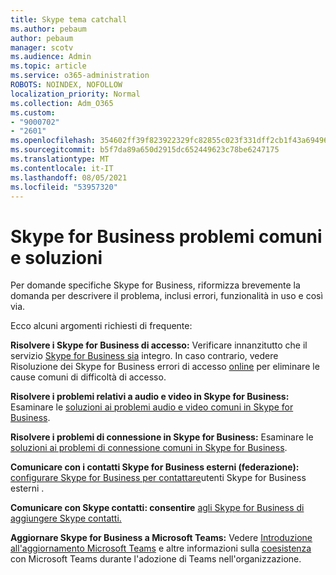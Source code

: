 ```yaml
---
title: Skype tema catchall
ms.author: pebaum
author: pebaum
manager: scotv
ms.audience: Admin
ms.topic: article
ms.service: o365-administration
ROBOTS: NOINDEX, NOFOLLOW
localization_priority: Normal
ms.collection: Adm_O365
ms.custom:
- "9000702"
- "2601"
ms.openlocfilehash: 354602ff39f823922329fc82855c023f331dff2cb1f43a6949653786a6df7f6d
ms.sourcegitcommit: b5f7da89a650d2915dc652449623c78be6247175
ms.translationtype: MT
ms.contentlocale: it-IT
ms.lasthandoff: 08/05/2021
ms.locfileid: "53957320"
---
```

# <a name="skype-for-business-common-issues-and-resolutions"></a>Skype for Business problemi comuni e soluzioni 

Per domande specifiche Skype for Business, riformizza brevemente la domanda per descrivere il problema, inclusi errori, funzionalità in uso e così via. 

Ecco alcuni argomenti richiesti di frequente:

**Risolvere i Skype for Business di accesso:** Verificare innanzitutto che il servizio [Skype for Business sia](https://admin.microsoft.com/Adminportal/Home?source=applauncher#/servicehealth) integro. In caso contrario, vedere Risoluzione dei Skype for Business errori di accesso [online](https://docs.microsoft.com/SkypeForBusiness/set-up-skype-for-business-online/troubleshooting-sign-in-errors-for-admins#check-for-common-causes-of-skype-for-business-online-sign-in-errors) per eliminare le cause comuni di difficoltà di accesso.
 
**Risolvere i problemi relativi a audio e video in Skype for Business:** Esaminare le [soluzioni ai problemi audio e video comuni in Skype for Business](https://support.office.com/article/Troubleshoot-audio-and-video-in-Skype-for-Business-62777bc6-c52b-47ae-84ba-a8905c3b71dc). 

**Risolvere i problemi di connessione in Skype for Business:** Esaminare le [soluzioni ai problemi di connessione comuni in Skype for Business](https://support.office.com/article/troubleshoot-connection-issues-in-skype-for-business-ca302828-783f-425c-bbe2-356348583771).

**Comunicare con i contatti Skype for Business esterni (federazione):** [configurare Skype for Business per contattare](https://docs.microsoft.com/SkypeForBusiness/set-up-skype-for-business-online/allow-users-to-contact-external-skype-for-business-users)utenti Skype for Business esterni .

**Comunicare con Skype contatti: consentire** [agli Skype for Business di aggiungere Skype contatti.](https://docs.microsoft.com/SkypeForBusiness/set-up-skype-for-business-online/let-skype-for-business-users-add-skype-contacts)

**Aggiornare Skype for Business a Microsoft Teams:** Vedere [Introduzione all'aggiornamento Microsoft Teams](https://docs.microsoft.com/microsoftteams/upgrade-start-here) e altre informazioni sulla [coesistenza](https://docs.microsoft.com/microsoftteams/coexistence-chat-calls-presence) con Microsoft Teams durante l'adozione di Teams nell'organizzazione. 